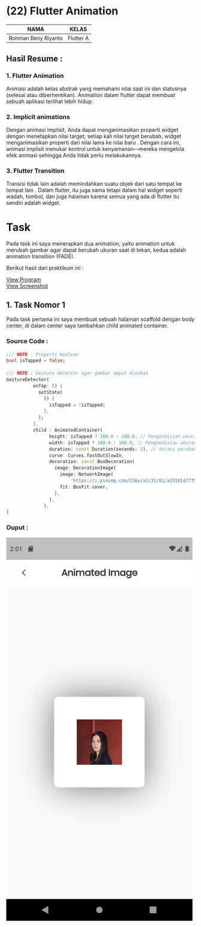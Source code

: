 # (22) Flutter Animation
| NAMA |  KELAS
|--|--|
| Rohman Beny Riyanto  |  Flutter A

## Hasil Resume :

### 1. Flutter Animation
Animasi adalah kelas abstrak yang memahami nilai saat ini dan statusnya (selesai atau diberhentikan). Animation dalam flutter dapat membuat sebuah aplikasi terlihat lebih hidup.

### 2. Implicit animations
Dengan animasi implisit, Anda dapat menganimasikan properti widget dengan menetapkan nilai target; setiap kali nilai target berubah, widget menganimasikan properti dari nilai lama ke nilai baru . Dengan cara ini, animasi implisit menukar kontrol untuk kenyamanan—mereka mengelola efek animasi sehingga Anda tidak perlu melakukannya.

### 3. Flutter Transition
Transisi tidak lain adalah memindahkan suatu objek dari satu tempat ke tempat lain . Dalam flutter, itu juga sama tetapi dalam hal widget seperti wadah, tombol, dan juga halaman karena semua yang ada di flutter itu sendiri adalah widget.

# Task
Pada task ini saya menerapkan dua animation, yaitu animation untuk merubah gambar agar dapat berubah ukuran saat di tekan, kedua adalah animation transition (FADE).

Berikut hasil dari praktikum ini :

[View Program](https://github.com/RohmanBenyRiyanto/flutter_rohman-beny-riyanto/tree/main/22_Flutter%20Animation/praktikum/praktikum_22)<br>
[View Screenshot](https://github.com/RohmanBenyRiyanto/flutter_rohman-beny-riyanto/tree/main/22_Flutter%20Animation/screenshot)

## 1. Task Nomor 1
Pada task pertama ini saya membuat sebuah halaman scaffold dengan body center, di dalam center saya tambahkan child animated container.

### Source Code : 
```dart
/// NOTE : Properti boolean
bool isTapped = false;

/// NOTE : Gesture detector agar gambar dapat ditekan
GestureDetector(
          onTap: () {
            setState(
              () {
                isTapped = !isTapped;
              },
            );
          },
          child : AnimatedContainer(
                height: isTapped ? 200.0 : 100.0, // Pengondisian ukuran
                width: isTapped ? 200.0 : 100.0, // Pengondisian ukuran
                duration: const Duration(seconds: 2), // durasi perubahan terjadi
                curve: Curves.fastOutSlowIn,
                decoration: const BoxDecoration(
                  image: DecorationImage(
                    image: NetworkImage(
                        'https://i.pinimg.com/236x/a2/31/01/a2310147775da5802d3e2b5ba458bdd8.jpg',),
                    fit: BoxFit.cover,
                  ),
                ),
              ),
)
```

### Ouput :
[![](screenshot/Animated%20Image.png)](https://github.com/RohmanBenyRiyanto/flutter_rohman-beny-riyanto/blob/main/22_Flutter%20Animation/screenshot/Demo%20Video.mkv)